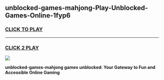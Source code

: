 
## unblocked-games-mahjong-Play-Unblocked-Games-Online-1fyp6
<h3>
<a href="https://premium76.site?title=unblocked-games-mahjong&ref=25A">CLICK TO PLAY</a></h3>
<hr>

<h3>
<a href="https://premium76.site?title=unblocked-games-mahjong&ref=25A">CLICK 2 PLAY</a>
  
</h3>

<a href="https://premium76.site?title=unblocked-games-mahjong&ref=25A"><img src="https://clearcache.store/games.png"></a>


**unblocked-games-mahjong games unblocked: Your Gateway to Fun and Accessible Online Gaming**
